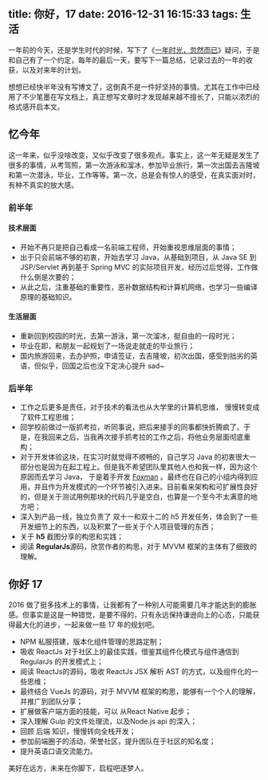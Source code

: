 title: 你好，17
date: 2016-12-31 16:15:33
tags: 生活
---


一年前的今天，还是学生时代的时候，写下了《[一年时光，忽然而已](https://imhype.github.io/2016/02/04/%E4%BD%A0%E5%A5%BD16/)》疑问，于是和自己有了一个约定，每年的最后一天，要写下一篇总结，记录过去的一年的收获，以及对来年的计划。
<!-- more -->
想想已经快半年没有写博文了，这倒真不是一件好坚持的事情。尤其在工作中已经用了不少笔墨在写文档上，真正想写文章时才发现越来越不擅长了，只能以浓烈的格式感开启本文。

## 忆今年
这一年来，似乎没啥改变，又似乎改变了很多观点。事实上，这一年无疑是发生了很多的事情，从考驾照，第一次游泳和溜冰，参加毕业旅行，第一次出国去吉隆坡和第一次潜泳，毕业，工作等等。第一次，总是会有惊人的感受，在真实面对时，有种不真实的放大感。

### 前半年
#### 技术层面
* 开始不再只是把自己看成一名前端工程师，开始重视思维层面的事情；
* 出于只会前端不够的初衷，开始去学习 Java，从基础到项目，从 Java SE 到 JSP/Servlet 再到基于 Spring MVC 的实际项目开发，经历过后觉得，工作做什么倒是次要的；
* 从此之后，注重基础的重要性，恶补数据结构和计算机网络，也学习一些编译原理的基础知识。

#### 生活层面
* 重新回到校园的时光，去第一游泳，第一次溜冰，挺自由的一段时光；
* 毕业在即，和朋友一起规划了一场说走就走的毕业旅行；
* 国内旅游回来，去办护照，申请签证，去吉隆坡，初次出国，感受到拙劣的英语，但似乎，回国之后也没下定决心提升 sad~

### 后半年
* 工作之后更多是责任，对于技术的看法也从大学里的计算机思维， 慢慢转变成了软件工程思维；
* 回学校前做过一版抓考拉，听同事说，把后来接手的同事都快折腾疯了。于是，在我回来之后，当我再次接手抓考拉的工作之后，将他业务层面彻底重构；
* 对于开发体验这块，在实习时就觉得不顺畅的，自己学习 Java 的初衷很大一部分也是因为在起工程上。但是我不希望团队里其他人也和我一样，因为这个原因而去学习 Java， 于是着手开发 [Foxman](http://github.com/kaola-fed/foxman) 。最终也在自己的小组内得到应用，并且作为开发模式的一个环节被引入进来。目前看来架构和可扩展性良好的，但是关于测试用例那块的代码几乎是空白，也算是一个至今不太满意的地方吧；
* 深入到产品一线，独立负责了 双十一和双十二的 h5 开发任务，体会到了一些开发细节上的东西，以及积累了一些关于个人项目管理的东西；
* 关于 **h5** 截图分享的构思和实践；
* 阅读 **RegularJs**源码，欣赏作者的构思，对于 MVVM 框架的主体有了细致的理解。

## 你好 17
2016 做了挺多技术上的事情，让我都有了一种别人可能需要几年才能达到的膨胀感。但事实是这是一种错觉，是要不得的，只有永远保持谦逊向上的心态，只能获得最大化的进步，一起来做一些 17 年的规划吧。
* NPM 私服搭建，版本化组件管理的思路定制；
* 吸收 ReactJs 对于社区上的最佳实践，借鉴其组件化模式与组件通信到 RegularJs 的开发模式上；
* 阅读 ReactJs的源码，吸收 ReactJs JSX 解析 AST 的方式，以及组件化的一些思维；
* 最终结合 VueJs 的源码，对于 MVVM 框架的构思，能够有一个个人的理解，并推广到团队分享；
* 扩展做客户端方面的技能，可以 从React Native 起步；
* 深入理解 Gulp 的文件处理流，以及Node.js api 的深入；
* 回顾 后端 知识，慢慢转向全栈开发；
* 参加前端圈子的活动，荣誉社区，提升团队在于社区的知名度；
* 提升英语口语交流能力。

美好在远方，未来在你脚下，启程吧逐梦人。
